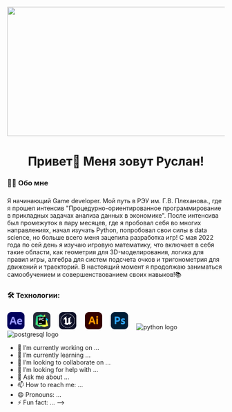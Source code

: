 <br clear="both">

<div align="center">
  <img height="300" width="600" src="https://media1.tenor.com/m/_EYOsX_1CUkAAAAC/pixel-night.gif"  />
</div>

###

<h1 align="center">Привет👋 Меня зовут Руслан!</h1>
<h3 align="left">👩‍💻  Обо мне</h3>

###

<p align="left">Я начинающий Game developer. Мой путь в РЭУ им. Г.В. Плеханова., где я прошел интенсив "Процедурно-ориентированное программирование в прикладных задачах анализа данных в экономике". После интенсива был промежуток в пару месяцев, где я пробовал себя во многих направлениях, начал изучать Python, попробовал свои силы в data science, но больше всего меня зацепила разработка игр! С мая 2022 года по сей день я изучаю игровую математику, что включает в себя такие области, как геометрия для 3D-моделирования, логика для правил игры, алгебра для систем подсчета очков и тригонометрия для движений и траекторий. В настоящий момент я продолжаю заниматься самообучением и совершенствованием своих навыков!📚 

<h3 align="left">🛠 Технологии:</h3>

###

<div align="left">
  <img src = "https://github.com/tandpfun/skill-icons/blob/main/icons/AfterEffects.svg" height = "40" alt "AfterEffects logo" />
  <img width = "12" />
  <img src="https://github.com/tandpfun/skill-icons/blob/main/icons/PyCharm-Dark.svg" height = "40" alt ="PyCharm logo"/>
  <img width="12" />
  <img src="https://github.com/tandpfun/skill-icons/blob/main/icons/UnrealEngine.svg" height="40" alt="Unreal Engine ligi" />
  <img width ="12" />
  <img src="https://github.com/tandpfun/skill-icons/raw/main/icons/Illustrator.svg" height = "40" alt="Adobe Illustrator logo" />
  <img width="12" />
  <img src="https://github.com/tandpfun/skill-icons/raw/main/icons/Photoshop.svg" height = "40" alt="Photoshop logo"  />
  <img width="12" />
  <img src="https://skillicons.dev/icons?i=py" height="40" alt="python logo"  />
  <img width="12" />
  <img src="https://skillicons.dev/icons?i=postgres" height="40" alt="postgresql logo"  />
</div>

- 🔭 I’m currently working on ...
- 🌱 I’m currently learning ...
- 👯 I’m looking to collaborate on ...
- 🤔 I’m looking for help with ...
- 💬 Ask me about ...
- 📫 How to reach me: ...
- 😄 Pronouns: ...
- ⚡ Fun fact: ...
-->
